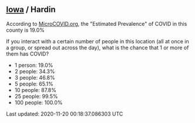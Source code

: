 
## [Iowa](/united-states/iowa) / Hardin

According to [MicroCOVID.org](http://microcovid.org),
the "Estimated Prevalence" of COVID in this county is 19.0%

If you interact with a certain number of people in this location
(all at once in a group, or spread out across the day), what is the chance that
1 or more of them has COVID?

- 1 person: 19.0%
- 2 people: 34.3%
- 3 people: 46.8%
- 5 people: 65.1%
- 10 people: 87.8%
- 25 people: 99.5%
- 100 people: 100.0%

Last updated: 2020-11-20 00:18:37.086303 UTC

